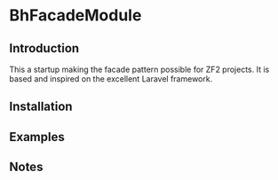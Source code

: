 BhFacadeModule
=======================

Introduction
------------
This a startup making the facade pattern possible for ZF2 projects. It is based
and inspired on the excellent Laravel framework.


Installation
------------


Examples
------------



Notes
------------

